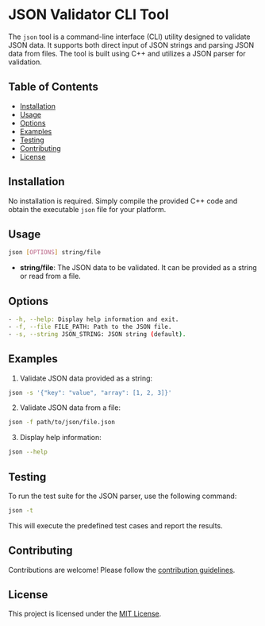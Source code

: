 # JSON Validator CLI Tool

The `json` tool is a command-line interface (CLI) utility designed to validate JSON data. It supports both direct input of JSON strings and parsing JSON data from files. The tool is built using C++ and utilizes a JSON parser for validation.

## Table of Contents

- [Installation](#installation)
- [Usage](#usage)
- [Options](#options)
- [Examples](#examples)
- [Testing](#testing)
- [Contributing](#contributing)
- [License](#license)

## Installation

No installation is required. Simply compile the provided C++ code and obtain the executable `json` file for your platform.

## Usage

```bash
json [OPTIONS] string/file
```

- **string/file**: The JSON data to be validated. It can be provided as a string or read from a file.

## Options

```bash
- -h, --help: Display help information and exit.
- -f, --file FILE_PATH: Path to the JSON file.
- -s, --string JSON_STRING: JSON string (default).
```

## Examples

1. Validate JSON data provided as a string:

```bash
json -s '{"key": "value", "array": [1, 2, 3]}'
```

2. Validate JSON data from a file:

```bash
json -f path/to/json/file.json
```

3. Display help information:

```bash
json --help
```

## Testing

To run the test suite for the JSON parser, use the following command:

```bash
json -t
```

This will execute the predefined test cases and report the results.

## Contributing

Contributions are welcome! Please follow the [contribution guidelines](CONTRIBUTING.md).

## License

This project is licensed under the [MIT License](LICENSE).
